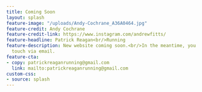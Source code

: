 ```yaml
---
title: Coming Soon
layout: splash
feature-image: "/uploads/Andy-Cochrane_A36A0464.jpg"
feature-credit: Andy Cochrane
feature-credit-link: https://www.instagram.com/andrewfitts/
feature-headline: Patrick Reagan<br/>Running
feature-description: New website coming soon.<br/>In the meantime, you can get in
  touch via email.
feature-cta:
- copy: patrickreaganrunning@gmail.com
  link: mailto:patrickreaganrunning@gmail.com
custom-css:
- source: splash
---
```



